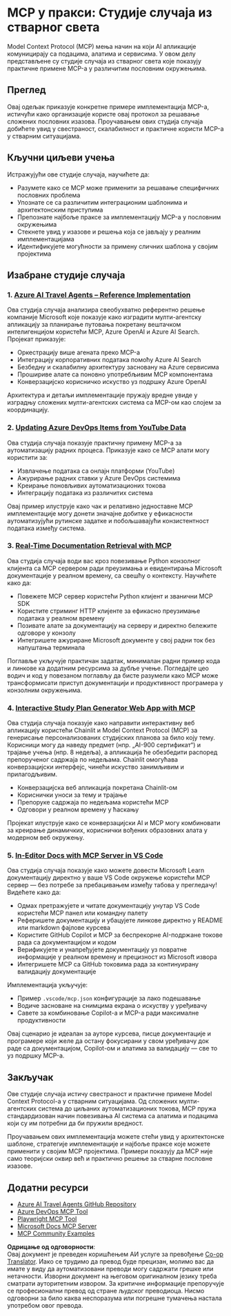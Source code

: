 <!--
CO_OP_TRANSLATOR_METADATA:
{
  "original_hash": "671162f2687253f22af11187919ed02d",
  "translation_date": "2025-06-21T14:08:31+00:00",
  "source_file": "09-CaseStudy/README.md",
  "language_code": "sr"
}
-->
# MCP у пракси: Студије случаја из стварног света

Model Context Protocol (MCP) мења начин на који AI апликације комуницирају са подацима, алатима и сервисима. У овом делу представљене су студије случаја из стварног света које показују практичне примене MCP-а у различитим пословним окружењима.

## Преглед

Овај одељак приказује конкретне примере имплементација MCP-а, истичући како организације користе овај протокол за решавање сложених пословних изазова. Проучавањем ових студија случаја добићете увид у свестраност, скалабилност и практичне користи MCP-а у стварним ситуацијама.

## Кључни циљеви учења

Истражујући ове студије случаја, научићете да:

- Разумете како се MCP може применити за решавање специфичних пословних проблема
- Упознате се са различитим интеграционим шаблонима и архитектонским приступима
- Препознате најбоље праксе за имплементацију MCP-а у пословним окружењима
- Стекнете увид у изазове и решења која се јављају у реалним имплементацијама
- Идентификујете могућности за примену сличних шаблона у својим пројектима

## Изабране студије случаја

### 1. [Azure AI Travel Agents – Reference Implementation](./travelagentsample.md)

Ова студија случаја анализира свеобухватно референтно решење компаније Microsoft које показује како изградити мулти-агентску апликацију за планирање путовања покретану вештачком интелигенцијом користећи MCP, Azure OpenAI и Azure AI Search. Пројекат приказује:

- Оркестрацију више агената преко MCP-а
- Интеграцију корпоративних података помоћу Azure AI Search
- Безбедну и скалабилну архитектуру засновану на Azure сервисима
- Прошириве алате са поновно употребљивим MCP компонентама
- Конверзацијско корисничко искуство уз подршку Azure OpenAI

Архитектура и детаљи имплементације пружају вредне увиде у изградњу сложених мулти-агентских система са MCP-ом као слојем за координацију.

### 2. [Updating Azure DevOps Items from YouTube Data](./UpdateADOItemsFromYT.md)

Ова студија случаја показује практичну примену MCP-а за аутоматизацију радних процеса. Приказује како се MCP алати могу користити за:

- Извлачење података са онлајн платформи (YouTube)
- Ажурирање радних ставки у Azure DevOps системима
- Креирање поновљивих аутоматизационих токова
- Интеграцију података из различитих система

Овај пример илуструје како чак и релативно једноставне MCP имплементације могу донети значајне добитке у ефикасности аутоматизујући рутинске задатке и побољшавајући конзистентност података између система.

### 3. [Real-Time Documentation Retrieval with MCP](./docs-mcp/README.md)

Ова студија случаја води вас кроз повезивање Python конзолног клијента са MCP сервером ради преузимања и евидентирања Microsoft документације у реалном времену, са свешћу о контексту. Научићете како да:

- Повежете MCP сервер користећи Python клијент и званични MCP SDK
- Користите стриминг HTTP клијенте за ефикасно преузимање података у реалном времену
- Позивате алате за документацију на серверу и директно бележите одговоре у конзолу
- Интегришете ажуриране Microsoft документе у свој радни ток без напуштања терминала

Поглавље укључује практичан задатак, минималан радни пример кода и линкове ка додатним ресурсима за дубље учење. Погледајте цео водич и код у повезаном поглављу да бисте разумели како MCP може трансформисати приступ документацији и продуктивност програмера у конзолним окружењима.

### 4. [Interactive Study Plan Generator Web App with MCP](./docs-mcp/README.md)

Ова студија случаја показује како направити интерактивну веб апликацију користећи Chainlit и Model Context Protocol (MCP) за генерисање персонализованих студијских планова за било коју тему. Корисници могу да наведу предмет (нпр. „AI-900 сертификат“) и трајање учења (нпр. 8 недеља), а апликација ће обезбедити распоред препорученог садржаја по недељама. Chainlit омогућава конверзацијски интерфејс, чинећи искуство занимљивим и прилагодљивим.

- Конверзацијска веб апликација покретана Chainlit-ом
- Кориснички уноси за тему и трајање
- Препоруке садржаја по недељама користећи MCP
- Одговори у реалном времену у ћаскању

Пројекат илуструје како се конверзацијски AI и MCP могу комбиновати за креирање динамичких, кориснички вођених образовних алата у модерном веб окружењу.

### 5. [In-Editor Docs with MCP Server in VS Code](./docs-mcp/README.md)

Ова студија случаја показује како можете довести Microsoft Learn документацију директно у ваше VS Code окружење користећи MCP сервер — без потребе за пребацивањем између табова у прегледачу! Видећете како да:

- Одмах претражујете и читате документацију унутар VS Code користећи MCP панел или командну палету
- Реферишете документацију и убацујете линкове директно у README или markdown фајлове курсева
- Користите GitHub Copilot и MCP за беспрекорне AI-подржане токове рада са документацијом и кодом
- Верификујете и унапређујете документацију уз повратне информације у реалном времену и прецизност из Microsoft извора
- Интегришете MCP са GitHub токовима рада за континуирану валидацију документације

Имплементација укључује:
- Пример `.vscode/mcp.json` конфигурације за лако подешавање
- Водиче засноване на снимцима екрана о искуству у уређивачу
- Савете за комбиновање Copilot-а и MCP-а ради максималне продуктивности

Овај сценарио је идеалан за ауторе курсева, писце документације и програмере који желе да остану фокусирани у свом уређивачу док раде са документацијом, Copilot-ом и алатима за валидацију — све то уз подршку MCP-а.

## Закључак

Ове студије случаја истичу свестраност и практичне примене Model Context Protocol-а у стварним ситуацијама. Од сложених мулти-агентских система до циљаних аутоматизационих токова, MCP пружа стандардизован начин повезивања AI система са алатима и подацима који су им потребни да би пружили вредност.

Проучавањем ових имплементација можете стећи увид у архитектонске шаблоне, стратегије имплементације и најбоље праксе које можете применити у својим MCP пројектима. Примери показују да MCP није само теоријски оквир већ и практично решење за стварне пословне изазове.

## Додатни ресурси

- [Azure AI Travel Agents GitHub Repository](https://github.com/Azure-Samples/azure-ai-travel-agents)
- [Azure DevOps MCP Tool](https://github.com/microsoft/azure-devops-mcp)
- [Playwright MCP Tool](https://github.com/microsoft/playwright-mcp)
- [Microsoft Docs MCP Server](https://github.com/MicrosoftDocs/mcp)
- [MCP Community Examples](https://github.com/microsoft/mcp)

**Одрицање од одговорности**:  
Овај документ је преведен коришћењем АИ услуге за превођење [Co-op Translator](https://github.com/Azure/co-op-translator). Иако се трудимо да превод буде прецизан, молимо вас да имате у виду да аутоматизовани преводи могу садржати грешке или нетачности. Изворни документ на његовом оригиналном језику треба сматрати ауторитетним извором. За критичне информације препоручује се професионални превод од стране људског преводиоца. Нисмо одговорни за било каква неспоразума или погрешне тумачења настала употребом овог превода.